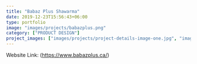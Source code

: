 ```yaml
---
title: "Babaz Plus Shawarma"
date: 2019-12-23T15:56:43+06:00
type: portfolio
image: "images/projects/babazplus.png"
category: ["PRODUCT DESIGN"]
project_images: ["images/projects/project-details-image-one.jpg", "images/projects/project-details-image-two.jpg"]
---
```


Website Link: (https://www.babazplus.ca/)